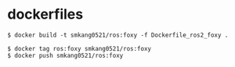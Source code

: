 # dockerfiles

```
$ docker build -t smkang0521/ros:foxy -f Dockerfile_ros2_foxy .
```
```
$ docker tag ros:foxy smkang0521/ros:foxy
$ docker push smkang0521/ros:foxy
```
